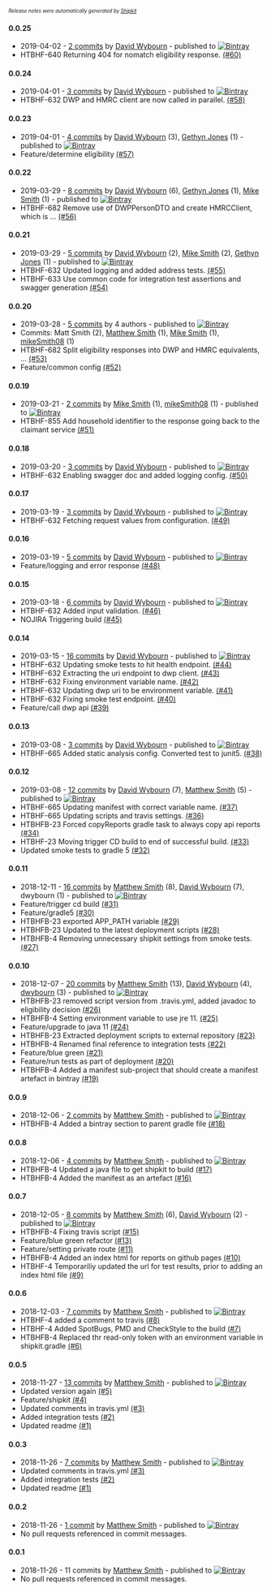 <sup><sup>*Release notes were automatically generated by [Shipkit](http://shipkit.org/)*</sup></sup>

#### 0.0.25
 - 2019-04-02 - [2 commits](https://github.com/DepartmentOfHealth-htbhf/htbhf-eligibility-service/compare/v0.0.24...v0.0.25) by [David Wybourn](https://github.com/dwybourn) - published to [![Bintray](https://img.shields.io/badge/Bintray-0.0.25-green.svg)](https://bintray.com/departmentofhealth-htbhf/maven/htbhf-eligibility-service/0.0.25)
 - HTBHF-640 Returning 404 for nomatch eligibility response. [(#60)](https://github.com/DepartmentOfHealth-htbhf/htbhf-eligibility-service/pull/60)

#### 0.0.24
 - 2019-04-01 - [3 commits](https://github.com/DepartmentOfHealth-htbhf/htbhf-eligibility-service/compare/v0.0.23...v0.0.24) by [David Wybourn](https://github.com/dwybourn) - published to [![Bintray](https://img.shields.io/badge/Bintray-0.0.24-green.svg)](https://bintray.com/departmentofhealth-htbhf/maven/htbhf-eligibility-service/0.0.24)
 - HTBHF-632 DWP and HMRC client are now called in parallel. [(#58)](https://github.com/DepartmentOfHealth-htbhf/htbhf-eligibility-service/pull/58)

#### 0.0.23
 - 2019-04-01 - [4 commits](https://github.com/DepartmentOfHealth-htbhf/htbhf-eligibility-service/compare/v0.0.22...v0.0.23) by [David Wybourn](https://github.com/dwybourn) (3), [Gethyn Jones](https://github.com/gethyn1) (1) - published to [![Bintray](https://img.shields.io/badge/Bintray-0.0.23-green.svg)](https://bintray.com/departmentofhealth-htbhf/maven/htbhf-eligibility-service/0.0.23)
 - Feature/determine eligibility [(#57)](https://github.com/DepartmentOfHealth-htbhf/htbhf-eligibility-service/pull/57)

#### 0.0.22
 - 2019-03-29 - [8 commits](https://github.com/DepartmentOfHealth-htbhf/htbhf-eligibility-service/compare/v0.0.21...v0.0.22) by [David Wybourn](https://github.com/dwybourn) (6), [Gethyn Jones](https://github.com/gethyn1) (1), [Mike Smith](https://github.com/mikeSmith08) (1) - published to [![Bintray](https://img.shields.io/badge/Bintray-0.0.22-green.svg)](https://bintray.com/departmentofhealth-htbhf/maven/htbhf-eligibility-service/0.0.22)
 - HTBHF-682 Remove use of DWPPersonDTO and create HMRCClient, which is … [(#56)](https://github.com/DepartmentOfHealth-htbhf/htbhf-eligibility-service/pull/56)

#### 0.0.21
 - 2019-03-29 - [5 commits](https://github.com/DepartmentOfHealth-htbhf/htbhf-eligibility-service/compare/v0.0.20...v0.0.21) by [David Wybourn](https://github.com/dwybourn) (2), [Mike Smith](https://github.com/mikeSmith08) (2), [Gethyn Jones](https://github.com/gethyn1) (1) - published to [![Bintray](https://img.shields.io/badge/Bintray-0.0.21-green.svg)](https://bintray.com/departmentofhealth-htbhf/maven/htbhf-eligibility-service/0.0.21)
 - HTBHF-632 Updated logging and added address tests. [(#55)](https://github.com/DepartmentOfHealth-htbhf/htbhf-eligibility-service/pull/55)
 - HTBHF-633 Use common code for integration test assertions and swagger generation [(#54)](https://github.com/DepartmentOfHealth-htbhf/htbhf-eligibility-service/pull/54)

#### 0.0.20
 - 2019-03-28 - [5 commits](https://github.com/DepartmentOfHealth-htbhf/htbhf-eligibility-service/compare/v0.0.19...v0.0.20) by 4 authors - published to [![Bintray](https://img.shields.io/badge/Bintray-0.0.20-green.svg)](https://bintray.com/departmentofhealth-htbhf/maven/htbhf-eligibility-service/0.0.20)
 - Commits: Matt Smith (2), [Matthew Smith](https://github.com/YetAnotherMatt) (1), [Mike Smith](https://github.com/mikeSmith08) (1), [mikeSmith08](https://github.com/mikeSmith08) (1)
 - HTBHF-682 Split eligibility responses into DWP and HMRC equivalents, … [(#53)](https://github.com/DepartmentOfHealth-htbhf/htbhf-eligibility-service/pull/53)
 - Feature/common config [(#52)](https://github.com/DepartmentOfHealth-htbhf/htbhf-eligibility-service/pull/52)

#### 0.0.19
 - 2019-03-21 - [2 commits](https://github.com/DepartmentOfHealth-htbhf/htbhf-eligibility-service/compare/v0.0.18...v0.0.19) by [Mike Smith](https://github.com/mikeSmith08) (1), [mikeSmith08](https://github.com/mikeSmith08) (1) - published to [![Bintray](https://img.shields.io/badge/Bintray-0.0.19-green.svg)](https://bintray.com/departmentofhealth-htbhf/maven/htbhf-eligibility-service/0.0.19)
 - HTBHF-855 Add household identifier to the response going back to the claimant service [(#51)](https://github.com/DepartmentOfHealth-htbhf/htbhf-eligibility-service/pull/51)

#### 0.0.18
 - 2019-03-20 - [3 commits](https://github.com/DepartmentOfHealth-htbhf/htbhf-eligibility-service/compare/v0.0.17...v0.0.18) by [David Wybourn](https://github.com/dwybourn) - published to [![Bintray](https://img.shields.io/badge/Bintray-0.0.18-green.svg)](https://bintray.com/departmentofhealth-htbhf/maven/htbhf-eligibility-service/0.0.18)
 - HTBHF-632 Enabling swagger doc and added logging config. [(#50)](https://github.com/DepartmentOfHealth-htbhf/htbhf-eligibility-service/pull/50)

#### 0.0.17
 - 2019-03-19 - [3 commits](https://github.com/DepartmentOfHealth-htbhf/htbhf-eligibility-service/compare/v0.0.16...v0.0.17) by [David Wybourn](https://github.com/dwybourn) - published to [![Bintray](https://img.shields.io/badge/Bintray-0.0.17-green.svg)](https://bintray.com/departmentofhealth-htbhf/maven/htbhf-eligibility-service/0.0.17)
 - HTBHF-632 Fetching request values from configuration. [(#49)](https://github.com/DepartmentOfHealth-htbhf/htbhf-eligibility-service/pull/49)

#### 0.0.16
 - 2019-03-19 - [5 commits](https://github.com/DepartmentOfHealth-htbhf/htbhf-eligibility-service/compare/v0.0.15...v0.0.16) by [David Wybourn](https://github.com/dwybourn) - published to [![Bintray](https://img.shields.io/badge/Bintray-0.0.16-green.svg)](https://bintray.com/departmentofhealth-htbhf/maven/htbhf-eligibility-service/0.0.16)
 - Feature/logging and error response [(#48)](https://github.com/DepartmentOfHealth-htbhf/htbhf-eligibility-service/pull/48)

#### 0.0.15
 - 2019-03-18 - [6 commits](https://github.com/DepartmentOfHealth-htbhf/htbhf-eligibility-service/compare/v0.0.14...v0.0.15) by [David Wybourn](https://github.com/dwybourn) - published to [![Bintray](https://img.shields.io/badge/Bintray-0.0.15-green.svg)](https://bintray.com/departmentofhealth-htbhf/maven/htbhf-eligibility-service/0.0.15)
 - HTBHF-632 Added input validation. [(#46)](https://github.com/DepartmentOfHealth-htbhf/htbhf-eligibility-service/pull/46)
 - NOJIRA Triggering build [(#45)](https://github.com/DepartmentOfHealth-htbhf/htbhf-eligibility-service/pull/45)

#### 0.0.14
 - 2019-03-15 - [16 commits](https://github.com/DepartmentOfHealth-htbhf/htbhf-eligibility-service/compare/v0.0.13...v0.0.14) by [David Wybourn](https://github.com/dwybourn) - published to [![Bintray](https://img.shields.io/badge/Bintray-0.0.14-green.svg)](https://bintray.com/departmentofhealth-htbhf/maven/htbhf-eligibility-service/0.0.14)
 - HTBHF-632 Updating smoke tests to hit health endpoint. [(#44)](https://github.com/DepartmentOfHealth-htbhf/htbhf-eligibility-service/pull/44)
 - HTBHF-632 Extracting the uri endpoint to dwp client. [(#43)](https://github.com/DepartmentOfHealth-htbhf/htbhf-eligibility-service/pull/43)
 - HTBHF-632 Fixing environment variable name. [(#42)](https://github.com/DepartmentOfHealth-htbhf/htbhf-eligibility-service/pull/42)
 - HTBHF-632 Updating dwp uri to be environment variable. [(#41)](https://github.com/DepartmentOfHealth-htbhf/htbhf-eligibility-service/pull/41)
 - HTBHF-632 Fixing smoke test endpoint. [(#40)](https://github.com/DepartmentOfHealth-htbhf/htbhf-eligibility-service/pull/40)
 - Feature/call dwp api [(#39)](https://github.com/DepartmentOfHealth-htbhf/htbhf-eligibility-service/pull/39)

#### 0.0.13
 - 2019-03-08 - [3 commits](https://github.com/DepartmentOfHealth-htbhf/htbhf-eligibility-service/compare/v0.0.12...v0.0.13) by [David Wybourn](https://github.com/dwybourn) - published to [![Bintray](https://img.shields.io/badge/Bintray-0.0.13-green.svg)](https://bintray.com/departmentofhealth-htbhf/maven/htbhf-eligibility-service/0.0.13)
 - HTBHF-665 Added static analysis config. Converted test to junit5. [(#38)](https://github.com/DepartmentOfHealth-htbhf/htbhf-eligibility-service/pull/38)

#### 0.0.12
 - 2019-03-08 - [12 commits](https://github.com/DepartmentOfHealth-htbhf/htbhf-eligibility-service/compare/v0.0.11...v0.0.12) by [David Wybourn](https://github.com/dwybourn) (7), [Matthew Smith](https://github.com/YetAnotherMatt) (5) - published to [![Bintray](https://img.shields.io/badge/Bintray-0.0.12-green.svg)](https://bintray.com/departmentofhealth-htbhf/maven/htbhf-eligibility-service/0.0.12)
 - HTBHF-665 Updating manifest with correct variable name. [(#37)](https://github.com/DepartmentOfHealth-htbhf/htbhf-eligibility-service/pull/37)
 - HTBHF-665 Updating scripts and travis settings. [(#36)](https://github.com/DepartmentOfHealth-htbhf/htbhf-eligibility-service/pull/36)
 - HTBHFB-23 Forced copyReports gradle task to always copy api reports [(#34)](https://github.com/DepartmentOfHealth-htbhf/htbhf-eligibility-service/pull/34)
 - HTBHF-23 Moving trigger CD build to end of successful build. [(#33)](https://github.com/DepartmentOfHealth-htbhf/htbhf-eligibility-service/pull/33)
 - Updated smoke tests to gradle 5 [(#32)](https://github.com/DepartmentOfHealth-htbhf/htbhf-eligibility-service/pull/32)

#### 0.0.11
 - 2018-12-11 - [16 commits](https://github.com/DepartmentOfHealth-htbhf/htbhf-eligibility-service/compare/v0.0.10...v0.0.11) by [Matthew Smith](https://github.com/YetAnotherMatt) (8), [David Wybourn](https://github.com/dwybourn) (7), dwybourn (1) - published to [![Bintray](https://img.shields.io/badge/Bintray-0.0.11-green.svg)](https://bintray.com/departmentofhealth-htbhf/maven/htbhf-eligibility-service/0.0.11)
 - Feature/trigger cd build [(#31)](https://github.com/DepartmentOfHealth-htbhf/htbhf-eligibility-service/pull/31)
 - Feature/gradle5 [(#30)](https://github.com/DepartmentOfHealth-htbhf/htbhf-eligibility-service/pull/30)
 - HTBHFB-23 exported APP_PATH variable [(#29)](https://github.com/DepartmentOfHealth-htbhf/htbhf-eligibility-service/pull/29)
 - HTBHFB-23 Updated to the latest deployment scripts [(#28)](https://github.com/DepartmentOfHealth-htbhf/htbhf-eligibility-service/pull/28)
 - HTBHFB-4 Removing unnecessary shipkit settings from smoke tests. [(#27)](https://github.com/DepartmentOfHealth-htbhf/htbhf-eligibility-service/pull/27)

#### 0.0.10
 - 2018-12-07 - [20 commits](https://github.com/DepartmentOfHealth-htbhf/htbhf-eligibility-service/compare/v0.0.9...v0.0.10) by [Matthew Smith](https://github.com/YetAnotherMatt) (13), [David Wybourn](https://github.com/dwybourn) (4), [dwybourn](https://github.com/dwybourn) (3) - published to [![Bintray](https://img.shields.io/badge/Bintray-0.0.10-green.svg)](https://bintray.com/departmentofhealth-htbhf/maven/htbhf-eligibility-service/0.0.10)
 - HTBHFB-23 removed script version from .travis.yml, added javadoc to eligibility decision [(#26)](https://github.com/DepartmentOfHealth-htbhf/htbhf-eligibility-service/pull/26)
 - HTBHFB-4 Setting environment variable to use jre 11. [(#25)](https://github.com/DepartmentOfHealth-htbhf/htbhf-eligibility-service/pull/25)
 - Feature/upgrade to java 11 [(#24)](https://github.com/DepartmentOfHealth-htbhf/htbhf-eligibility-service/pull/24)
 - HTBHFB-23 Extracted deployment scripts to external repository [(#23)](https://github.com/DepartmentOfHealth-htbhf/htbhf-eligibility-service/pull/23)
 - HTBHFB-4 Renamed final reference to integration tests [(#22)](https://github.com/DepartmentOfHealth-htbhf/htbhf-eligibility-service/pull/22)
 - Feature/blue green [(#21)](https://github.com/DepartmentOfHealth-htbhf/htbhf-eligibility-service/pull/21)
 - Feature/run tests as part of deployment [(#20)](https://github.com/DepartmentOfHealth-htbhf/htbhf-eligibility-service/pull/20)
 - HTBHFB-4 Added a manifest sub-project that should create a manifest artefact in bintray [(#19)](https://github.com/DepartmentOfHealth-htbhf/htbhf-eligibility-service/pull/19)

#### 0.0.9
 - 2018-12-06 - [2 commits](https://github.com/DepartmentOfHealth-htbhf/htbhf-eligibility-service/compare/v0.0.8...v0.0.9) by [Matthew Smith](https://github.com/YetAnotherMatt) - published to [![Bintray](https://img.shields.io/badge/Bintray-0.0.9-green.svg)](https://bintray.com/departmentofhealth-htbhf/maven/htbhf-eligibility-service/0.0.9)
 - HTBHFB-4 Added a bintray section to parent gradle file [(#18)](https://github.com/DepartmentOfHealth-htbhf/htbhf-eligibility-service/pull/18)

#### 0.0.8
 - 2018-12-06 - [4 commits](https://github.com/DepartmentOfHealth-htbhf/htbhf-eligibility-service/compare/v0.0.7...v0.0.8) by [Matthew Smith](https://github.com/YetAnotherMatt) - published to [![Bintray](https://img.shields.io/badge/Bintray-0.0.8-green.svg)](https://bintray.com/departmentofhealth-htbhf/maven/htbhf-eligibility-service/0.0.8)
 - HTBHFB-4 Updated a java file to get shipkit to build [(#17)](https://github.com/DepartmentOfHealth-htbhf/htbhf-eligibility-service/pull/17)
 - HTBHFB-4 Added the manifest as an artefact [(#16)](https://github.com/DepartmentOfHealth-htbhf/htbhf-eligibility-service/pull/16)

#### 0.0.7
 - 2018-12-05 - [8 commits](https://github.com/DepartmentOfHealth-htbhf/htbhf-eligibility-service/compare/v0.0.6...v0.0.7) by [Matthew Smith](https://github.com/YetAnotherMatt) (6), [David Wybourn](https://github.com/dwybourn) (2) - published to [![Bintray](https://img.shields.io/badge/Bintray-0.0.7-green.svg)](https://bintray.com/departmentofhealth-htbhf/maven/htbhf-eligibility-service/0.0.7)
 - HTBHFB-4 Fixing travis script [(#15)](https://github.com/DepartmentOfHealth-htbhf/htbhf-eligibility-service/pull/15)
 - Feature/blue green refactor [(#13)](https://github.com/DepartmentOfHealth-htbhf/htbhf-eligibility-service/pull/13)
 - Feature/setting private route [(#11)](https://github.com/DepartmentOfHealth-htbhf/htbhf-eligibility-service/pull/11)
 - HTBHFB-4 Added an index html for reports on github pages [(#10)](https://github.com/DepartmentOfHealth-htbhf/htbhf-eligibility-service/pull/10)
 - HTBHF-4 Temporariliy updated the url for test results, prior to adding an index html file [(#9)](https://github.com/DepartmentOfHealth-htbhf/htbhf-eligibility-service/pull/9)

#### 0.0.6
 - 2018-12-03 - [7 commits](https://github.com/DepartmentOfHealth-htbhf/htbhf-eligibility-service/compare/v0.0.5...v0.0.6) by [Matthew Smith](https://github.com/YetAnotherMatt) - published to [![Bintray](https://img.shields.io/badge/Bintray-0.0.6-green.svg)](https://bintray.com/departmentofhealth-htbhf/maven/htbhf-eligibility-service/0.0.6)
 - HTBHF-4 added a comment to travis [(#8)](https://github.com/DepartmentOfHealth-htbhf/htbhf-eligibility-service/pull/8)
 - HTBHF-4 Added SpotBugs, PMD and CheckStyle to the build [(#7)](https://github.com/DepartmentOfHealth-htbhf/htbhf-eligibility-service/pull/7)
 - HTBHFB-4 Replaced thr read-only token with an environment variable in shipkit.gradle [(#6)](https://github.com/DepartmentOfHealth-htbhf/htbhf-eligibility-service/pull/6)

#### 0.0.5
 - 2018-11-27 - [13 commits](https://github.com/DepartmentOfHealth-htbhf/htbhf-eligibility-service/compare/v0.0.2...v0.0.5) by [Matthew Smith](https://github.com/YetAnotherMatt) - published to [![Bintray](https://img.shields.io/badge/Bintray-0.0.5-green.svg)](https://bintray.com/departmentofhealth-htbhf/maven/htbhf-eligibility-service/0.0.5)
 - Updated version again [(#5)](https://github.com/DepartmentOfHealth-htbhf/htbhf-eligibility-service/pull/5)
 - Feature/shipkit [(#4)](https://github.com/DepartmentOfHealth-htbhf/htbhf-eligibility-service/pull/4)
 - Updated comments in travis.yml [(#3)](https://github.com/DepartmentOfHealth-htbhf/htbhf-eligibility-service/pull/3)
 - Added integration tests [(#2)](https://github.com/DepartmentOfHealth-htbhf/htbhf-eligibility-service/pull/2)
 - Updated readme [(#1)](https://github.com/DepartmentOfHealth-htbhf/htbhf-eligibility-service/pull/1)

#### 0.0.3
 - 2018-11-26 - [7 commits](https://github.com/DepartmentOfHealth-htbhf/htbhf-eligibility-service/compare/v0.0.2...v0.0.3) by [Matthew Smith](https://github.com/YetAnotherMatt) - published to [![Bintray](https://img.shields.io/badge/Bintray-0.0.3-green.svg)](https://bintray.com/departmentofhealth-htbhf/maven/htbhf-eligibility-service/0.0.3)
 - Updated comments in travis.yml [(#3)](https://github.com/DepartmentOfHealth-htbhf/htbhf-eligibility-service/pull/3)
 - Added integration tests [(#2)](https://github.com/DepartmentOfHealth-htbhf/htbhf-eligibility-service/pull/2)
 - Updated readme [(#1)](https://github.com/DepartmentOfHealth-htbhf/htbhf-eligibility-service/pull/1)

#### 0.0.2
 - 2018-11-26 - [1 commit](https://github.com/DepartmentOfHealth-htbhf/htbhf-eligibility-service/compare/v0.0.1...v0.0.2) by [Matthew Smith](https://github.com/YetAnotherMatt) - published to [![Bintray](https://img.shields.io/badge/Bintray-0.0.2-green.svg)](https://bintray.com/departmentofhealth-htbhf/maven/htbhf-eligibility-service/0.0.2)
 - No pull requests referenced in commit messages.

#### 0.0.1
 - 2018-11-26 - 11 commits by [Matthew Smith](https://github.com/YetAnotherMatt) - published to [![Bintray](https://img.shields.io/badge/Bintray-0.0.1-green.svg)](https://bintray.com/departmentofhealth-htbhf/maven/htbhf-eligibility-service/0.0.1)
 - No pull requests referenced in commit messages.

